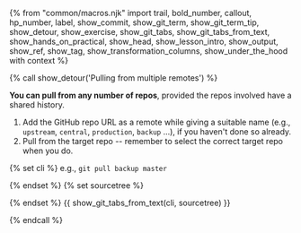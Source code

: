 {% from "common/macros.njk" import trail, bold_number, callout, hp_number, label, show_commit, show_git_term, show_git_term_tip, show_detour, show_exercise, show_git_tabs, show_git_tabs_from_text, show_hands_on_practical, show_head, show_lesson_intro, show_output, show_ref, show_tag, show_transformation_columns, show_under_the_hood with context %}

{% call show_detour('Pulling from multiple remotes') %}

**You can pull from any number of repos**, provided the repos involved have a shared history.
1. <trigger trigger="click" for="modal:pull-addMultipleRemotes">Add the GitHub repo URL as a remote</trigger> while giving a suitable name (e.g., `upstream`, `central`, `production`, `backup` ...), if you haven't done so already.
1. Pull from the target repo -- remember to select the correct target repo when you do.

<modal large header="Git & GitHub → Linking Remote Repose →" id="modal:pull-addMultipleRemotes">
  <include src="../setRemote/text.md#body"/>
</modal>

{% set cli %} <!-- ------ start: Git Tabs --------------->
 e.g., `git pull backup master`

{% endset %}
{% set sourcetree %}

<pic eager src="images/sourcetreePulldialog.png" width="470" />
{% endset %}
{{ show_git_tabs_from_text(cli, sourcetree) }}
<!-- ------ end: Git Tabs -------------------------------->

{% endcall %}

